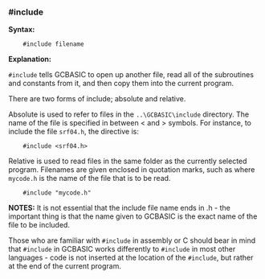 <div class="section">

<div class="titlepage">

<div>

<div>

### <span id="_include"></span>\#include

</div>

</div>

</div>

<span class="strong">**Syntax:**</span>

``` screen
    #include filename
```

<span class="strong">**Explanation:**</span>

`#include` tells GCBASIC to open up another file, read all of the
subroutines and constants from it, and then copy them into the current
program.

There are two forms of include; absolute and relative.

Absolute is used to refer to files in the `..\GCBASIC\include`
directory. The name of the file is specified in between &lt; and &gt;
symbols. For instance, to include the file `srf04.h`, the directive is:

``` screen
    #include <srf04.h>
```

Relative is used to read files in the same folder as the currently
selected program. Filenames are given enclosed in quotation marks, such
as where `mycode.h` is the name of the file that is to be read.

``` screen
    #include "mycode.h"
```

<span class="strong">**NOTES:**</span> It is not essential that the
include file name ends in .h - the important thing is that the name
given to GCBASIC is the exact name of the file to be included.

Those who are familiar with `#include` in assembly or C should bear in
mind that `#include` in GCBASIC works differently to `#include` in most
other languages - code is not inserted at the location of the
`#include`, but rather at the end of the current program.

</div>
